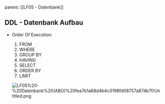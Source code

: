 parent: [[LF05 - Datenbank]]


## DDL - Datenbank Aufbau

- Order Of Execution:
    1. FROM 
    2. WHERE
    3. GROUP BY
    4. HAVING
    5. SELECT
    6. ORDER BY
    7. LIMIT 

    ![LF05%20-%20Datenbank%20(ABO)%20fea7b1a68d4b4c0198fd08757a874b7f/Untitled.png](Referenz/Stundenplan+Notizen/Fächer%2069924945113d4f05aa161a69903bf2a7/LF05%20-%20Datenbank%20(ABO)%20fea7b1a68d4b4c0198fd08757a874b7f/Untitled.png)